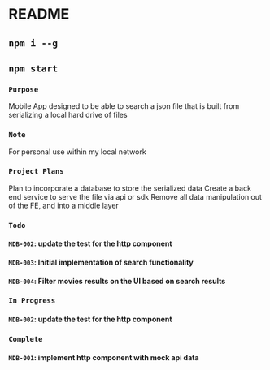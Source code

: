 # README

## `npm i --g`

## `npm start`

### `Purpose`
Mobile App designed to be able to search a json file that is built from serializing a local hard drive of files

### `Note`
For personal use within my local network

### `Project Plans`
Plan to incorporate a database to store the serialized data
Create a back end service to serve the file via api or sdk
Remove all data manipulation out of the FE, and into a middle layer

### `Todo`
#### `MDB-002`: update the test for the http component
#### `MDB-003`: Initial implementation of search functionality
#### `MDB-004`: Filter movies results on the UI based on search results

### `In Progress`
#### `MDB-002`: update the test for the http component

### `Complete`
#### `MDB-001`: implement http component with mock api data